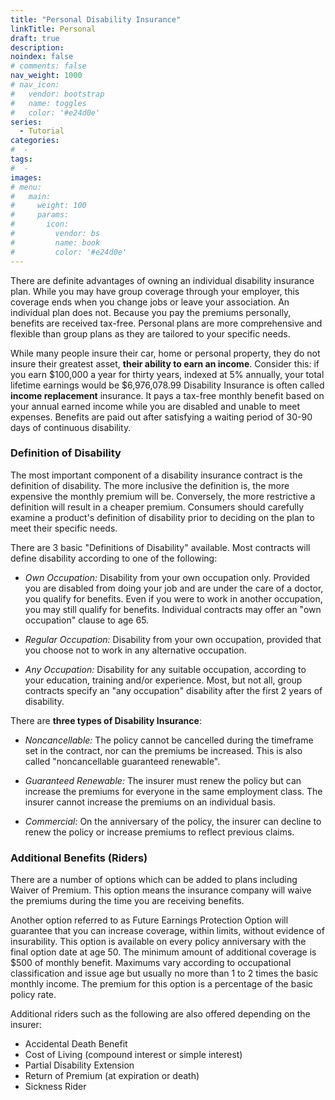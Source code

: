 ```yaml
---
title: "Personal Disability Insurance"
linkTitle: Personal
draft: true
description: 
noindex: false
# comments: false
nav_weight: 1000
# nav_icon:
#   vendor: bootstrap
#   name: toggles
#   color: '#e24d0e'
series:
  - Tutorial
categories:
#  - 
tags:
#  - 
images:
# menu:
#   main:
#     weight: 100
#     params:
#       icon:
#         vendor: bs
#         name: book
#         color: '#e24d0e'
---
```


There are definite advantages of owning an individual disability insurance plan. While you may have group coverage through your employer, this coverage ends when you change jobs or leave your association. An individual plan does not. Because you pay the premiums personally, benefits are received tax-free. Personal plans are more comprehensive and flexible than group plans as they are tailored to your specific needs.

<!--more-->

While many people insure their car, home or personal property, they do not insure their greatest asset, **their ability to earn an income**.  Consider this: if you earn $100,000 a year for thirty years, indexed at 5% annually, your total lifetime earnings would be $6,976,078.99 Disability Insurance is often called **income replacement** insurance.  It pays a tax-free monthly benefit based on your annual earned income while you are disabled and unable to meet expenses.  Benefits are paid out after satisfying a waiting period of 30-90 days of continuous disability.

### Definition of Disability

The most important component of a disability insurance contract is the definition of disability. The more inclusive the definition is, the more expensive the monthly premium will be. Conversely, the more restrictive a definition will result in a cheaper premium. Consumers should carefully examine a product's definition of disability prior to deciding on the plan to meet their specific needs.

There are 3 basic "Definitions of Disability" available. Most contracts will define disability according to one of the following:

- *Own Occupation:* Disability from your own occupation only. Provided you are disabled from doing your job and are under the care of a doctor, you qualify for benefits. Even if you were to work in another occupation, you may still qualify for benefits. Individual contracts may offer an "own occupation" clause to age 65.

- *Regular Occupation:* Disability from your own occupation, provided that you choose not to work in any alternative occupation.

- *Any Occupation:* Disability for any suitable occupation, according to your education, training and/or experience. Most, but not all, group contracts specify an "any occupation" disability after the first 2 years of disability.

There are **three types of Disability Insurance**:

- *Noncancellable:* The policy cannot be cancelled during the timeframe set in the contract, nor can the premiums be increased. This is also called "noncancellable guaranteed renewable".

- *Guaranteed Renewable:* The insurer must renew the policy but can increase the premiums for everyone in the same employment class. The insurer cannot increase the premiums on an individual basis.

- *Commercial:* On the anniversary of the policy, the insurer can decline to renew the policy or increase premiums to reflect previous claims.

### Additional Benefits (Riders)

There are a number of options which can be added to plans including Waiver of Premium. This option means the insurance company will waive the premiums during the time you are receiving benefits.

Another option referred to as Future Earnings Protection Option will guarantee that you can increase coverage, within limits, without evidence of insurability. This option is available on every policy anniversary with the final option date at age 50. The minimum amount of additional coverage is $500 of monthly benefit. Maximums vary according to occupational classification and issue age but usually no more than 1 to 2 times the basic monthly income. The premium for this option is a percentage of the basic policy rate.

Additional riders such as the following are also offered depending on the insurer:

- Accidental Death Benefit
- Cost of Living (compound interest or simple interest)
- Partial Disability Extension
- Return of Premium (at expiration or death)
- Sickness Rider
